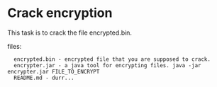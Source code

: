 # Crack encryption

This task is to crack the file encrypted.bin. 

files:
```
  encrypted.bin - encrypted file that you are supposed to crack.
  encrypter.jar - a java tool for encrypting files. java -jar encrypter.jar FILE_TO_ENCRYPT
  README.md - durr...
```
